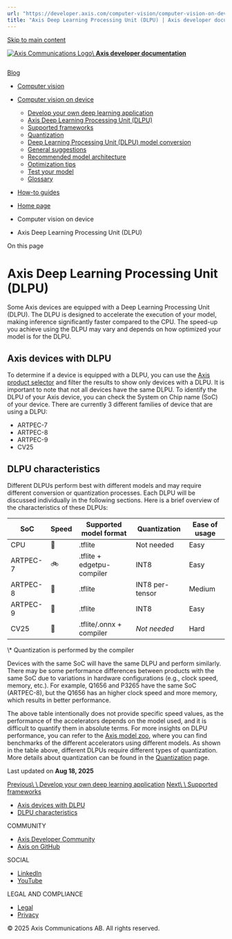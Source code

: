 ```yaml
---
url: "https://developer.axis.com/computer-vision/computer-vision-on-device/axis-dlpu/"
title: "Axis Deep Learning Processing Unit (DLPU) | Axis developer documentation"
---
```


[Skip to main content](https://developer.axis.com/computer-vision/computer-vision-on-device/axis-dlpu/#__docusaurus_skipToContent_fallback)

[![Axis Communications Logo](https://developer.axis.com/img/axis-logo.svg)\\
**Axis developer documentation**](https://developer.axis.com/)

```

```

[Blog](https://developer.axis.com/blog/)

- [Computer vision](https://developer.axis.com/computer-vision/)
- [Computer vision on device](https://developer.axis.com/computer-vision/computer-vision-on-device/axis-dlpu/#)

  - [Develop your own deep learning application](https://developer.axis.com/computer-vision/computer-vision-on-device/develop-your-own-deep-learning-application/)
  - [Axis Deep Learning Processing Unit (DLPU)](https://developer.axis.com/computer-vision/computer-vision-on-device/axis-dlpu/)
  - [Supported frameworks](https://developer.axis.com/computer-vision/computer-vision-on-device/supported-frameworks/)
  - [Quantization](https://developer.axis.com/computer-vision/computer-vision-on-device/quantization/)
  - [Deep Learning Processing Unit (DLPU) model conversion](https://developer.axis.com/computer-vision/computer-vision-on-device/dlpu-model-conversion/)
  - [General suggestions](https://developer.axis.com/computer-vision/computer-vision-on-device/general-suggestions/)
  - [Recommended model architecture](https://developer.axis.com/computer-vision/computer-vision-on-device/recommended-model-architecture/)
  - [Optimization tips](https://developer.axis.com/computer-vision/computer-vision-on-device/optimization-tips/)
  - [Test your model](https://developer.axis.com/computer-vision/computer-vision-on-device/test-your-model/)
  - [Glossary](https://developer.axis.com/computer-vision/computer-vision-on-device/glossary/)
- [How-to guides](https://developer.axis.com/computer-vision/computer-vision-on-device/axis-dlpu/#)


- [Home page](https://developer.axis.com/)
- Computer vision on device
- Axis Deep Learning Processing Unit (DLPU)

On this page

# Axis Deep Learning Processing Unit (DLPU)

Some Axis devices are equipped with a Deep Learning Processing Unit (DLPU). The DLPU is designed to accelerate the execution of your model, making inference significantly faster compared to the CPU. The speed-up you achieve using the DLPU may vary and depends on how optimized your model is for the DLPU.

## Axis devices with DLPU [​](https://developer.axis.com/computer-vision/computer-vision-on-device/axis-dlpu/\#axis-devices-with-dlpu "Direct link to Axis devices with DLPU")

To determine if a device is equipped with a DLPU, you can use the [Axis product selector](https://www.axis.com/support/tools/product-selector/shared/%5B%7B%22index%22%3A%5B4%2C1%5D%2C%22value%22%3A%22DLPU%22%7D%5D) and filter the results to show only devices with a DLPU. It is important to note that not all devices have the same DLPU. To identify the DLPU of your Axis device, you can check the System on Chip name (SoC) of your device. There are currently 3 different families of device that are using a DLPU:

- ARTPEC-7
- ARTPEC-8
- ARTPEC-9
- CV25

## DLPU characteristics [​](https://developer.axis.com/computer-vision/computer-vision-on-device/axis-dlpu/\#dlpu-characteristics "Direct link to DLPU characteristics")

Different DLPUs perform best with different models and may require different conversion or quantization processes. Each DLPU will be discussed individually in the following sections. Here is a brief overview of the characteristics of these DLPUs:

| SoC | Speed | Supported model format | Quantization | Ease of usage |
| --- | --- | --- | --- | --- |
| CPU | 🐢 | .tflite | Not needed | Easy |
| ARTPEC-7 | 🚲 | .tflite + edgetpu-compiler | INT8 | Easy |
| ARTPEC-8 | 🚗 | .tflite | INT8 per-tensor | Medium |
| ARTPEC-9 | 🚗 | .tflite | INT8 | Easy |
| CV25 | 🚗 | .tflite/.onnx + compiler | _Not needed_ | Hard |

\\* Quantization is performed by the compiler

Devices with the same SoC will have the same DLPU and perform similarly. There may be some performance differences between products with the same SoC due to variations in hardware configurations (e.g., clock speed, memory, etc.). For example, Q1656 and P3265 have the same SoC (ARTPEC-8), but the Q1656 has an higher clock speed and more memory, which results in better performance.

The above table intentionally does not provide specific speed values, as the performance of the accelerators depends on the model used, and it is difficult to quantify them in absolute terms. For more insights on DLPU performance, you can refer to the [Axis model zoo](https://github.com/AxisCommunications/axis-model-zoo), where you can find benchmarks of the different accelerators using different models. As shown in the table above, different DLPUs require different types of quantization. More details about quantization can be found in the [Quantization](https://developer.axis.com/computer-vision/computer-vision-on-device/quantization/) page.

Last updated on **Aug 18, 2025**

[Previous\\
\\
Develop your own deep learning application](https://developer.axis.com/computer-vision/computer-vision-on-device/develop-your-own-deep-learning-application/) [Next\\
\\
Supported frameworks](https://developer.axis.com/computer-vision/computer-vision-on-device/supported-frameworks/)

- [Axis devices with DLPU](https://developer.axis.com/computer-vision/computer-vision-on-device/axis-dlpu/#axis-devices-with-dlpu)
- [DLPU characteristics](https://developer.axis.com/computer-vision/computer-vision-on-device/axis-dlpu/#dlpu-characteristics)

COMMUNITY

- [Axis Developer Community](https://axis.com/developer-community)
- [Axis on GitHub](https://github.com/AxisCommunications)

SOCIAL

- [LinkedIn](https://www.linkedin.com/company/axis-communications)
- [YouTube](https://www.youtube.com/@AxisCommunications)

LEGAL AND COMPLIANCE

- [Legal](https://www.axis.com/legal)
- [Privacy](https://www.axis.com/privacy)

© 2025 Axis Communications AB. All rights reserved.